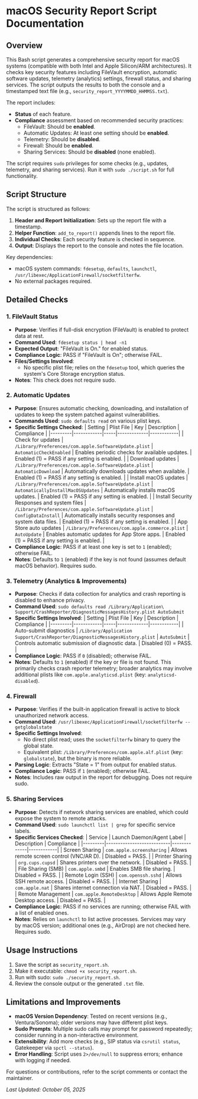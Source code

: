 # macOS Security Report Script Documentation

## Overview

This Bash script generates a comprehensive security report for macOS systems (compatible with both Intel and Apple Silicon/ARM architectures). It checks key security features including FileVault encryption, automatic software updates, telemetry (analytics) settings, firewall status, and sharing services. The script outputs the results to both the console and a timestamped text file (e.g., `security_report_YYYYMMDD_HHMMSS.txt`).

The report includes:
- **Status** of each feature.
- **Compliance** assessment based on recommended security practices:
  - FileVault: Should be **enabled**.
  - Automatic Updates: At least one setting should be **enabled**.
  - Telemetry: Should be **disabled**.
  - Firewall: Should be **enabled**.
  - Sharing Services: Should be **disabled** (none enabled).

The script requires `sudo` privileges for some checks (e.g., updates, telemetry, and sharing services). Run it with `sudo ./script.sh` for full functionality.

## Script Structure

The script is structured as follows:
1. **Header and Report Initialization**: Sets up the report file with a timestamp.
2. **Helper Function**: `add_to_report()` appends lines to the report file.
3. **Individual Checks**: Each security feature is checked in sequence.
4. **Output**: Displays the report to the console and notes the file location.

Key dependencies:
- macOS system commands: `fdesetup`, `defaults`, `launchctl`, `/usr/libexec/ApplicationFirewall/socketfilterfw`.
- No external packages required.

## Detailed Checks

### 1. FileVault Status
- **Purpose**: Verifies if full-disk encryption (FileVault) is enabled to protect data at rest.
- **Command Used**: `fdesetup status | head -n1`
- **Expected Output**: "FileVault is On." for enabled status.
- **Compliance Logic**: PASS if "FileVault is On"; otherwise FAIL.
- **Files/Settings Involved**:
  - No specific plist file; relies on the `fdesetup` tool, which queries the system's Core Storage encryption status.
- **Notes**: This check does not require sudo.

### 2. Automatic Updates
- **Purpose**: Ensures automatic checking, downloading, and installation of updates to keep the system patched against vulnerabilities.
- **Commands Used**: `sudo defaults read` on various plist keys.
- **Specific Settings Checked**:
  | Setting | Plist File | Key | Description | Compliance |
  |---------|------------|-----|-------------|------------|
  | Check for updates | `/Library/Preferences/com.apple.SoftwareUpdate.plist` | `AutomaticCheckEnabled` | Enables periodic checks for available updates. | Enabled (1) = PASS if any setting is enabled. |
  | Download updates | `/Library/Preferences/com.apple.SoftwareUpdate.plist` | `AutomaticDownload` | Automatically downloads updates when available. | Enabled (1) = PASS if any setting is enabled. |
  | Install macOS updates | `/Library/Preferences/com.apple.SoftwareUpdate.plist` | `AutomaticallyInstallMacOSUpdates` | Automatically installs macOS updates. | Enabled (1) = PASS if any setting is enabled. |
  | Install Security Responses and system files | `/Library/Preferences/com.apple.SoftwareUpdate.plist` | `ConfigDataInstall` | Automatically installs security responses and system data files. | Enabled (1) = PASS if any setting is enabled. |
  | App Store auto updates | `/Library/Preferences/com.apple.commerce.plist` | `AutoUpdate` | Enables automatic updates for App Store apps. | Enabled (1) = PASS if any setting is enabled. |
- **Compliance Logic**: PASS if at least one key is set to `1` (enabled); otherwise FAIL.
- **Notes**: Defaults to `1` (enabled) if the key is not found (assumes default macOS behavior). Requires sudo.

### 3. Telemetry (Analytics & Improvements)
- **Purpose**: Checks if data collection for analytics and crash reporting is disabled to enhance privacy.
- **Command Used**: `sudo defaults read /Library/Application\ Support/CrashReporter/DiagnosticMessagesHistory.plist AutoSubmit`
- **Specific Settings Involved**:
  | Setting | Plist File | Key | Description | Compliance |
  |---------|------------|-----|-------------|------------|
  | Auto-submit diagnostics | `/Library/Application Support/CrashReporter/DiagnosticMessagesHistory.plist` | `AutoSubmit` | Controls automatic submission of diagnostic data. | Disabled (0) = PASS. |
- **Compliance Logic**: PASS if `0` (disabled); otherwise FAIL.
- **Notes**: Defaults to `1` (enabled) if the key or file is not found. This primarily checks crash reporter telemetry; broader analytics may involve additional plists like `com.apple.analyticsd.plist` (key: `analyticsd-disabled`).

### 4. Firewall
- **Purpose**: Verifies if the built-in application firewall is active to block unauthorized network access.
- **Command Used**: `/usr/libexec/ApplicationFirewall/socketfilterfw --getglobalstate`
- **Specific Settings Involved**:
  - No direct plist read; uses the `socketfilterfw` binary to query the global state.
  - Equivalent plist: `/Library/Preferences/com.apple.alf.plist` (key: `globalstate`), but the binary is more reliable.
- **Parsing Logic**: Extracts "State = 1" from output for enabled status.
- **Compliance Logic**: PASS if `1` (enabled); otherwise FAIL.
- **Notes**: Includes raw output in the report for debugging. Does not require sudo.

### 5. Sharing Services
- **Purpose**: Detects if network sharing services are enabled, which could expose the system to remote attacks.
- **Command Used**: `sudo launchctl list | grep` for specific service labels.
- **Specific Services Checked**:
  | Service | Launch Daemon/Agent Label | Description | Compliance |
  |---------|---------------------------|-------------|------------|
  | Screen Sharing | `com.apple.screensharing` | Allows remote screen control (VNC/AR D). | Disabled = PASS. |
  | Printer Sharing | `org.cups.cupsd` | Shares printers over the network. | Disabled = PASS. |
  | File Sharing (SMB) | `com.apple.smbd` | Enables SMB file sharing. | Disabled = PASS. |
  | Remote Login (SSH) | `com.openssh.sshd` | Allows SSH remote access. | Disabled = PASS. |
  | Internet Sharing | `com.apple.nat` | Shares internet connection via NAT. | Disabled = PASS. |
  | Remote Management | `com.apple.RemoteDesktop` | Allows Apple Remote Desktop access. | Disabled = PASS. |
- **Compliance Logic**: PASS if no services are running; otherwise FAIL with a list of enabled ones.
- **Notes**: Relies on `launchctl` to list active processes. Services may vary by macOS version; additional ones (e.g., AirDrop) are not checked here. Requires sudo.

## Usage Instructions

1. Save the script as `security_report.sh`.
2. Make it executable: `chmod +x security_report.sh`.
3. Run with sudo: `sudo ./security_report.sh`.
4. Review the console output or the generated `.txt` file.

## Limitations and Improvements

- **macOS Version Dependency**: Tested on recent versions (e.g., Ventura/Sonoma); older versions may have different plist keys.
- **Sudo Prompts**: Multiple sudo calls may prompt for password repeatedly; consider running in a non-interactive environment.
- **Extensibility**: Add more checks (e.g., SIP status via `csrutil status`, Gatekeeper via `spctl --status`).
- **Error Handling**: Script uses `2>/dev/null` to suppress errors; enhance with logging if needed.

For questions or contributions, refer to the script comments or contact the maintainer.

*Last Updated: October 05, 2025*

